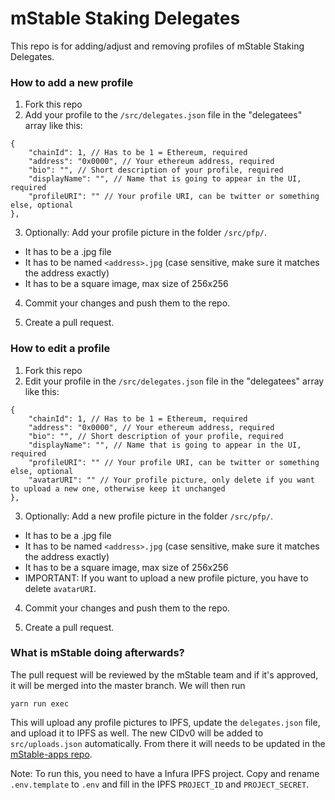 # mStable Staking Delegates

This repo is for adding/adjust and removing profiles of mStable Staking Delegates.

### How to add a new profile

1. Fork this repo
2. Add your profile to the `/src/delegates.json` file in the "delegatees" array like this:

```
{
    "chainId": 1, // Has to be 1 = Ethereum, required
    "address": "0x0000", // Your ethereum address, required
    "bio": "", // Short description of your profile, required
    "displayName": "", // Name that is going to appear in the UI, required
    "profileURI": "" // Your profile URI, can be twitter or something else, optional
},
```

3. Optionally: Add your profile picture in the folder `/src/pfp/`.

- It has to be a .jpg file
- It has to be named `<address>.jpg` (case sensitive, make sure it matches the address exactly)
- It has to be a square image, max size of 256x256

4. Commit your changes and push them to the repo.

5. Create a pull request.

### How to edit a profile

1. Fork this repo
2. Edit your profile in the `/src/delegates.json` file in the "delegatees" array like this:

```
{
    "chainId": 1, // Has to be 1 = Ethereum, required
    "address": "0x0000", // Your ethereum address, required
    "bio": "", // Short description of your profile, required
    "displayName": "", // Name that is going to appear in the UI, required
    "profileURI": "" // Your profile URI, can be twitter or something else, optional
    "avatarURI": "" // Your profile picture, only delete if you want to upload a new one, otherwise keep it unchanged
},
```

3. Optionally: Add a new profile picture in the folder `/src/pfp/`.

- It has to be a .jpg file
- It has to be named `<address>.jpg` (case sensitive, make sure it matches the address exactly)
- It has to be a square image, max size of 256x256
- IMPORTANT: If you want to upload a new profile picture, you have to delete `avatarURI`.

4. Commit your changes and push them to the repo.

5. Create a pull request.

### What is mStable doing afterwards?

The pull request will be reviewed by the mStable team and if it's approved, it will be merged into the master branch. We will then run

`yarn run exec`

This will upload any profile pictures to IPFS, update the `delegates.json` file, and upload it to IPFS as well. The new CIDv0 will be added to `src/uploads.json` automatically. From there it will needs to be updated in the [mStable-apps repo](https://github.com/mstable/mStable-apps).

Note: To run this, you need to have a Infura IPFS project. Copy and rename `.env.template` to `.env` and fill in the IPFS `PROJECT_ID` and `PROJECT_SECRET`.

